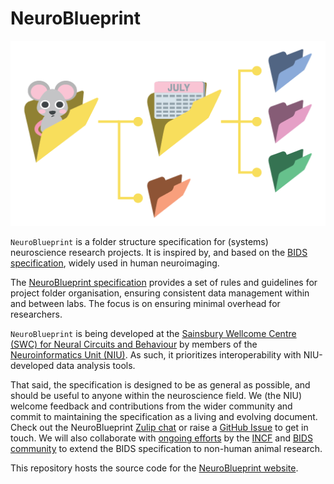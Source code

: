 # NeuroBlueprint

![](docs/source/_static/NeuroBlueprint_logo-dark_no-text.png)

`NeuroBlueprint` is a folder structure specification for (systems) neuroscience research projects. It is inspired by, and based on the [BIDS specification](https://bids-specification.readthedocs.io/en/stable/), widely used in human neuroimaging.

The [NeuroBlueprint specification](specification.md) provides a set of rules and guidelines for project folder organisation, ensuring consistent data management within and between labs. The focus is on ensuring minimal overhead for researchers.

`NeuroBlueprint` is being developed at the [Sainsbury Wellcome Centre (SWC) for Neural Circuits and Behaviour](https://www.sainsburywellcome.org/) by members of the [Neuroinformatics Unit (NIU)](https://neuroinformatics.dev/). As such, it prioritizes interoperability with NIU-developed data analysis tools.

That said, the specification is designed to be as general as possible, and should be useful to anyone within the neuroscience field. We (the NIU) welcome feedback and contributions from the wider community and commit to maintaining the specification as a living and evolving document. Check out the NeuroBlueprint [Zulip chat](https://neuroinformatics.zulipchat.com/#narrow/stream/406000-SWC-Blueprint) or raise a [GitHub Issue](https://github.com/neuroinformatics-unit/NeuroBlueprint/issues) to get in touch. We will also collaborate with [ongoing efforts](https://github.com/INCF/neuroscience-data-structure) by the [INCF](https://www.incf.org/) and [BIDS community](https://bids.neuroimaging.io/) to extend the BIDS specification to non-human animal research.

This repository hosts the source code for the [NeuroBlueprint website](https://neuroblueprint.neuroinformatics.dev).

